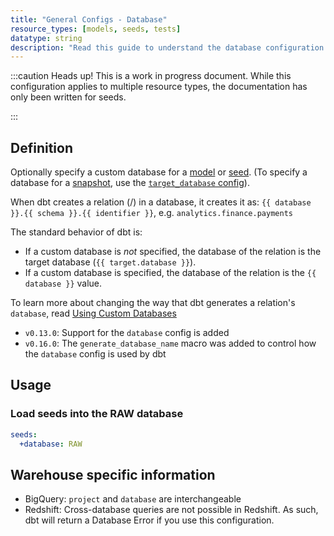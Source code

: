 ```yaml
---
title: "General Configs - Database"
resource_types: [models, seeds, tests]
datatype: string
description: "Read this guide to understand the database configuration in dbt."
---
```


:::caution Heads up!
This is a work in progress document. While this configuration applies to multiple resource types, the documentation has only been written for seeds.

:::

## Definition

Optionally specify a custom database for a [model](docs/build/models) or [seed](/docs/build/seeds). (To specify a database for a [snapshot](snapshots), use the [`target_database` config](target_database)).

When dbt creates a relation (<Term id="table" />/<Term id="view" />) in a database, it creates it as: `{{ database }}.{{ schema }}.{{ identifier }}`, e.g. `analytics.finance.payments`

The standard behavior of dbt is:
* If a custom database is _not_ specified, the database of the relation is the target database (`{{ target.database }}`).
* If a custom database is specified, the database of the relation is the `{{ database }}` value.

To learn more about changing the way that dbt generates a relation's `database`, read [Using Custom Databases](/docs/build/custom-databases)

<Changelog>

* `v0.13.0`: Support for the `database` config is added
* `v0.16.0`: The `generate_database_name` macro was added to control how the `database` config is used by dbt

</Changelog>

## Usage
### Load seeds into the RAW database
<File name='dbt_project.yml'>

```yml
seeds:
  +database: RAW

```

</File>

## Warehouse specific information
* BigQuery: `project` and `database` are interchangeable
* Redshift: Cross-database queries are not possible in Redshift. As such, dbt will return a Database Error if you use this configuration.
